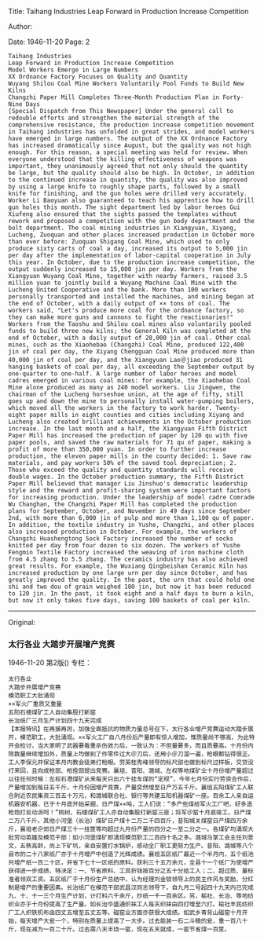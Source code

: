 Title: Taihang Industries Leap Forward in Production Increase Competition

Author:

Date: 1946-11-20
Page: 2

    Taihang Industries
    Leap Forward in Production Increase Competition
    Model Workers Emerge in Large Numbers
    XX Ordnance Factory Focuses on Quality and Quantity
    Wuyang Shilou Coal Mine Workers Voluntarily Pool Funds to Build New Kilns
    Changzhi Paper Mill Completes Three-Month Production Plan in Forty-Nine Days
    [Special Dispatch from This Newspaper] Under the general call to redouble efforts and strengthen the material strength of the comprehensive resistance, the production increase competition movement in Taihang industries has unfolded in great strides, and model workers have emerged in large numbers. The output of the XX Ordnance Factory has increased dramatically since August, but the quality was not high enough. For this reason, a special meeting was held for review. When everyone understood that the killing effectiveness of weapons was important, they unanimously agreed that not only should the quantity be large, but the quality should also be high. In October, in addition to the continued increase in quantity, the quality was also improved by using a large knife to roughly shape parts, followed by a small knife for finishing, and the gun holes were drilled very accurately. Worker Li Baoyuan also guaranteed to teach his apprentice how to drill gun holes this month. The sight department led by labor heroes Gui Xiufeng also ensured that the sights passed the templates without rework and proposed a competition with the gun body department and the bolt department. The coal mining industries in Xiangyuan, Xiyang, Lucheng, Zuoquan and other places increased production in October more than ever before: Zuoquan Shigang Coal Mine, which used to only produce sixty carts of coal a day, increased its output to 5,000 jin per day after the implementation of labor-capital cooperation in July this year. In October, due to the production increase competition, the output suddenly increased to 15,000 jin per day. Workers from the Xiangyuan Wuyang Coal Mine, together with nearby farmers, raised 3.5 million yuan to jointly build a Wuyang Machine Coal Mine with the Lucheng United Cooperative and the bank. More than 100 workers personally transported and installed the machines, and mining began at the end of October, with a daily output of ×× tons of coal. The workers said, "Let's produce more coal for the ordnance factory, so they can make more guns and cannons to fight the reactionaries!" Workers from the Taoshu and Shilou coal mines also voluntarily pooled funds to build three new kilns; the General Kiln was completed at the end of October, with a daily output of 28,000 jin of coal. Other coal mines, such as the Xiaohebao (Changzhi) Coal Mine, produced 122,400 jin of coal per day, the Xiyang Chengguan Coal Mine produced more than 40,000 jin of coal per day, and the Xiangyuan Lao＠jiao produced 31 hanging baskets of coal per day, all exceeding the September output by one-quarter to one-half. A large number of labor heroes and model cadres emerged in various coal mines: for example, the Xiaohebao Coal Mine alone produced as many as 240 model workers. Liu Jingwen, the chairman of the Lucheng horseshoe union, at the age of fifty, still goes up and down the mine to personally install water-pumping boilers, which moved all the workers in the factory to work harder. Twenty-eight paper mills in eight counties and cities including Xiyang and Lucheng also created brilliant achievements in the October production increase. In the last month and a half, the Xiangyuan Fifth District Paper Mill has increased the production of paper by 120 qu with five paper pools, and saved the raw materials for 71 qu of paper, making a profit of more than 350,000 yuan. In order to further increase production, the eleven paper mills in the county decided: 1. Save raw materials, and pay workers 50% of the saved tool depreciation; 2. Those who exceed the quality and quantity standards will receive double wages. In the October production summary, the Fifth District Paper Mill believed that manager Liu Jinshuo's democratic leadership style and the reward and profit-sharing system were important factors for increasing production. Under the leadership of model cadre Comrade Wu Changhan, the Changzhi Paper Mill has completed the production plans for September, October, and November in 49 days since September 2nd, with more than 6,000 jin of pulp and more than 1,100 qu of paper. In addition, the textile industry in Yushe, Changzhi, and other places also increased production in October. For example, the workers of Changzhi Huashengtong Sock Factory increased the number of socks knitted per day from four dozen to six dozen. The workers of Yushe Fengmin Textile Factory increased the weaving of iron machine cloth from 4.5 zhang to 5.5 zhang. The ceramics industry has also achieved great results. For example, the Wuxiang Qingbeishan Ceramic Kiln has increased production by one large urn per day since October, and has greatly improved the quality. In the past, the urn that could hold one shi and two dou of grain weighed 180 jin, but now it has been reduced to 120 jin. In the past, it took eight and a half days to burn a kiln, but now it only takes five days, saving 100 baskets of coal per kiln.



<hr /> 

Original: 


### 太行各业  大踏步开展增产竞赛

1946-11-20
第2版()
专栏：

    太行各业
    大踏步开展增产竞赛
    模范职工大批涌现
    ××军火厂重质又重量
    五阳石楼煤矿工人自动集股打新窑
    长治纸厂三月生产计划四十九天完成
    【本报特讯】在再接再厉，加强全面抵抗的物质力量总号召下，太行各业增产竞赛运动大踏步展开，模范职工，大批涌现。××军火工厂自八月份后产量即有惊人增加，惟质量尚不够高，为此特开会检讨，当大家明了武器要看重杀伤效力后，一致认为：不但量要多，而且质要高。十月份内除数量继续增加外，质量上均做到了作零件过大＠刀后，还用小＠刀溜一遍，枪眼都钻得很正。工人李保元并保证本月内教会徒弟打枪眼。劳英桂秀峰领导的标尺部也做到标尺过样板，交贷没打来回，且向成枪部、枪拴部提出竞赛。襄垣、昔阳、潞城、左权等地煤矿业十月份增产量超过以往任何时候：左权石港煤矿从来每天只出六十挂车煤的“定规”，今年七月份实行劳资合作后，产量增加到每日五千斤。十月份因增产竞赛，产量突然增至日产万五千斤。襄垣五阳煤矿工人联合附近农民集资三百五十万元，和潞城联合社、银行等共建五阳机器煤矿一座。百余工人亲自运机器安机器，已于十月底开始采掘，日产煤××吨，工人们说：“多产些煤给军火工厂吧，好多造枪炮打反动派呵！”桃树、石楼煤矿工人亦自动集股打新窑三座；将军＠窑十月底竣工，日产煤二万八千斤。其他小河堡（长治）煤矿日产煤十二万二千四百斤，昔阳城关煤窑日产煤四万余斤，襄垣老＠郊日产煤三十一挂筐等均超过九月份产量的四分之一至二分之一。各煤矿均涌现大批劳动英雄及模范干部：如小河堡煤矿即涌现模范职工二百四十名之多。潞城马掌工会主任刘景文，五秩高龄，尚上下矿坑，亲自安置打水锅炉，感动全厂职工更努力生产。昔阳、潞城等八个县市的二十八家纸厂亦于十月增产中创造了光辉成绩。襄垣五区纸厂最近一个半月内，五个纸池共增产纸一百二十区，并省下七十一区纸的原料。获利三十五万余元，全县十一个纸厂为使增产获得进一步成绩，特决定：一、节省原料、工具折钱按百分之五十分给工人；二、超过质、量标准者领双工资。五区纸厂于十月份生产总结中，认为经理刘金锁领导上的民主作风与奖励、分红制是增产的重要因素。长治纸厂在模范干部武昌汉同志领导下，自九月二号起四十九天内已完成九、十、十一三个月生产计划，计打料六千余斤，抄纸一千一百余区。另，榆社、长治、等地纺织业亦于十月份提高了生产量。如长治华盛通织袜工人每天织袜由四打增至六打。榆社丰民纺织厂工人织铁机布由四丈五增至五丈五等。磁窑业方面亦获很大成绩。如武乡青背山磁窑十月开始，每天增产大瓮一个，特别在质量上提高了一大步。过去能装一石二斗粮的瓮，重一百八十斤，现在减为一百二十斤。过去需八天半烧一窑，现在五天就成，一窑节省煤一百筐。
